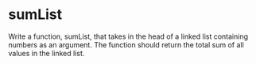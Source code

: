 # sumList

Write a function, sumList, that takes in the head of a linked list containing numbers as an argument. The function should return the total sum of all values in the linked list.
